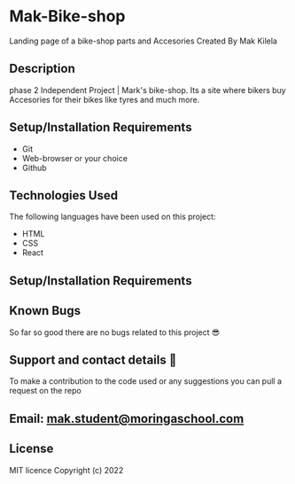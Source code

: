 # Mak-Bike-shop

Landing page of a bike-shop parts and Accesories
Created By Mak Kilela

## Description
phase 2 Independent Project | Mark's bike-shop. Its a site where bikers buy Accesories for their bikes like tyres and much more.

## Setup/Installation Requirements
* Git
* Web-browser or your choice
* Github

## Technologies Used
The following languages have been used on this project:

* HTML
* CSS
* React

## Setup/Installation Requirements


## Known Bugs
So far so good there are no bugs related to this project 😎

## Support and contact details 🙂
To make a contribution to the code used or any suggestions you can pull a request on the repo

## Email: mak.student@moringaschool.com

## License
MIT licence Copyright (c) 2022 


